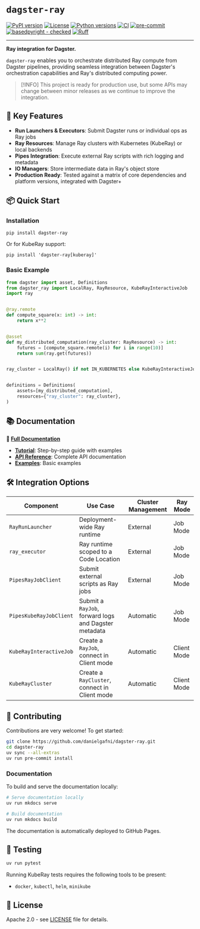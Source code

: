 # `dagster-ray`

[![PyPI version](https://img.shields.io/pypi/v/dagster-ray.svg)](https://pypi.python.org/pypi/dagster-ray)
[![License](https://img.shields.io/pypi/l/dagster-ray.svg)](https://pypi.python.org/pypi/dagster-ray)
[![Python versions](https://img.shields.io/pypi/pyversions/dagster-ray.svg)](https://pypi.python.org/pypi/dagster-ray)
[![CI](https://github.com/danielgafni/dagster-ray/actions/workflows/CI.yml/badge.svg)](https://github.com/danielgafni/dagster-ray/actions/workflows/CI.yml)
[![pre-commit](https://img.shields.io/badge/pre--commit-enabled-brightgreen?logo=pre-commit&logoColor=white)](https://github.com/pre-commit/pre-commit)
[![basedpyright - checked](https://img.shields.io/badge/basedpyright-checked-42b983)](https://docs.basedpyright.com)
[![Ruff](https://img.shields.io/endpoint?url=https://raw.githubusercontent.com/astral-sh/ruff/main/assets/badge/v2.json)](https://github.com/astral-sh/ruff)

---

**Ray integration for Dagster.**

`dagster-ray` enables you to orchestrate distributed Ray compute from Dagster pipelines, providing seamless integration between Dagster's orchestration capabilities and Ray's distributed computing power.

> [!INFO]
> This project is ready for production use, but some APIs may change between minor releases as we continue to improve the integration.

## 🚀 Key Features

- **Run Launchers & Executors**: Submit Dagster runs or individual ops as Ray jobs
- **Ray Resources**: Manage Ray clusters with Kubernetes (KubeRay) or local backends
- **Pipes Integration**: Execute external Ray scripts with rich logging and metadata
- **IO Managers**: Store intermediate data in Ray's object store
- **Production Ready**: Tested against a matrix of core dependencies and platform versions, integrated with Dagster+

## 📦 Quick Start

### Installation

```shell
pip install dagster-ray
```

Or for KubeRay support:
```shell
pip install 'dagster-ray[kuberay]'
```

### Basic Example

```python
from dagster import asset, Definitions
from dagster_ray import LocalRay, RayResource, KubeRayInteractiveJob
import ray


@ray.remote
def compute_square(x: int) -> int:
    return x**2


@asset
def my_distributed_computation(ray_cluster: RayResource) -> int:
    futures = [compute_square.remote(i) for i in range(10)]
    return sum(ray.get(futures))


ray_cluster = LocalRay() if not IN_KUBERNETES else KubeRayInteractiveJob()


definitions = Definitions(
    assets=[my_distributed_computation],
    resources={"ray_cluster": ray_cluster},
)
```

## 📚 Documentation

**📖 [Full Documentation](https://danielgafni.github.io/dagster-ray)**

- **[Tutorial](https://danielgafni.github.io/dagster-ray/tutorial/)**: Step-by-step guide with examples
- **[API Reference](https://danielgafni.github.io/dagster-ray/api/)**: Complete API documentation
- **[Examples](https://danielgafni.github.io/dagster-ray/examples/)**: Basic examples

## 🛠️ Integration Options

| Component | Use Case | Cluster Management | Ray Mode |
|-----------|----------|-------------------|------|
| `RayRunLauncher` | Deployment-wide Ray runtime | External | Job Mode |
| `ray_executor` | Ray runtime scoped to a Code Location | External | Job Mode |
| `PipesRayJobClient` | Submit external scripts as Ray jobs | External | Job Mode |
| `PipesKubeRayJobClient` | Submit a `RayJob`, forward logs and Dagster metadata | Automatic | Job Mode |
| `KubeRayInteractiveJob` | Create a `RayJob`, connect in Client mode  | Automatic | Client Mode |
| `KubeRayCluster` | Create a `RayCluster`, connect in Client mode | Automatic | Client Mode |

## 🤝 Contributing

Contributions are very welcome! To get started:

```bash
git clone https://github.com/danielgafni/dagster-ray.git
cd dagster-ray
uv sync --all-extras
uv run pre-commit install
```

### Documentation

To build and serve the documentation locally:

```bash
# Serve documentation locally
uv run mkdocs serve

# Build documentation
uv run mkdocs build
```

The documentation is automatically deployed to GitHub Pages.

## 🧪 Testing

```bash
uv run pytest
```

Running KubeRay tests requires the following tools to be present:
- `docker`, `kubectl`, `helm`, `minikube`

## 📄 License

Apache 2.0 - see [LICENSE](LICENSE) file for details.
